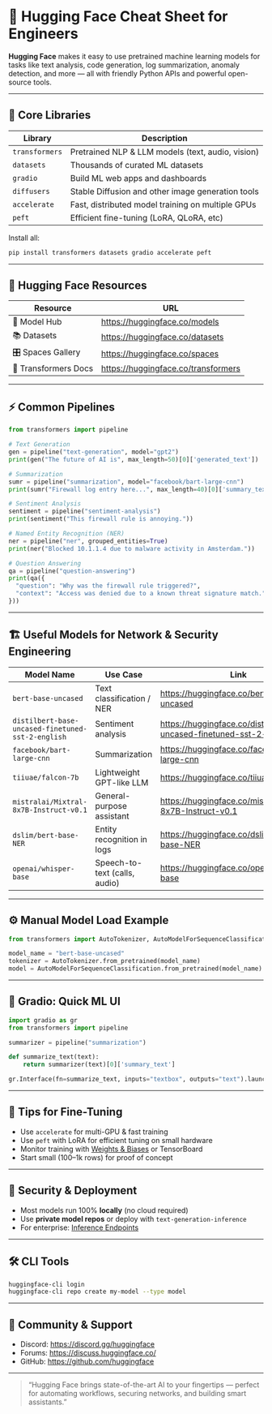 # 🤗 Hugging Face Cheat Sheet for Engineers

**Hugging Face** makes it easy to use pretrained machine learning models for tasks like text analysis, code generation, log summarization, anomaly detection, and more — all with friendly Python APIs and powerful open-source tools.

---

## 🧰 Core Libraries

| Library       | Description                                                  |
|---------------|--------------------------------------------------------------|
| `transformers`| Pretrained NLP & LLM models (text, audio, vision)            |
| `datasets`    | Thousands of curated ML datasets                             |
| `gradio`      | Build ML web apps and dashboards                             |
| `diffusers`   | Stable Diffusion and other image generation tools            |
| `accelerate`  | Fast, distributed model training on multiple GPUs            |
| `peft`        | Efficient fine-tuning (LoRA, QLoRA, etc)                     |

Install all:
```bash
pip install transformers datasets gradio accelerate peft
```

---

## 🔗 Hugging Face Resources

| Resource             | URL                                                  |
|----------------------|------------------------------------------------------|
| 🔎 Model Hub         | https://huggingface.co/models                        |
| 📚 Datasets          | https://huggingface.co/datasets                      |
| 🎛️ Spaces Gallery    | https://huggingface.co/spaces                        |
| 📖 Transformers Docs | https://huggingface.co/transformers                  |

---

## ⚡ Common Pipelines

```python
from transformers import pipeline

# Text Generation
gen = pipeline("text-generation", model="gpt2")
print(gen("The future of AI is", max_length=50)[0]['generated_text'])

# Summarization
sumr = pipeline("summarization", model="facebook/bart-large-cnn")
print(sumr("Firewall log entry here...", max_length=40)[0]['summary_text'])

# Sentiment Analysis
sentiment = pipeline("sentiment-analysis")
print(sentiment("This firewall rule is annoying."))

# Named Entity Recognition (NER)
ner = pipeline("ner", grouped_entities=True)
print(ner("Blocked 10.1.1.4 due to malware activity in Amsterdam."))

# Question Answering
qa = pipeline("question-answering")
print(qa({
  "question": "Why was the firewall rule triggered?",
  "context": "Access was denied due to a known threat signature match."
}))
```

---

## 🏗️ Useful Models for Network & Security Engineering

| Model Name                                      | Use Case                        | Link                                                   |
|------------------------------------------------|----------------------------------|--------------------------------------------------------|
| `bert-base-uncased`                            | Text classification / NER       | https://huggingface.co/bert-base-uncased              |
| `distilbert-base-uncased-finetuned-sst-2-english` | Sentiment analysis           | https://huggingface.co/distilbert-base-uncased-finetuned-sst-2-english |
| `facebook/bart-large-cnn`                      | Summarization                   | https://huggingface.co/facebook/bart-large-cnn        |
| `tiiuae/falcon-7b`                              | Lightweight GPT-like LLM        | https://huggingface.co/tiiuae/falcon-7b               |
| `mistralai/Mixtral-8x7B-Instruct-v0.1`          | General-purpose assistant       | https://huggingface.co/mistralai/Mixtral-8x7B-Instruct-v0.1 |
| `dslim/bert-base-NER`                          | Entity recognition in logs      | https://huggingface.co/dslim/bert-base-NER            |
| `openai/whisper-base`                          | Speech-to-text (calls, audio)   | https://huggingface.co/openai/whisper-base            |

---

## ⚙️ Manual Model Load Example

```python
from transformers import AutoTokenizer, AutoModelForSequenceClassification

model_name = "bert-base-uncased"
tokenizer = AutoTokenizer.from_pretrained(model_name)
model = AutoModelForSequenceClassification.from_pretrained(model_name)
```

---

## 🧠 Gradio: Quick ML UI

```python
import gradio as gr
from transformers import pipeline

summarizer = pipeline("summarization")

def summarize_text(text):
    return summarizer(text)[0]['summary_text']

gr.Interface(fn=summarize_text, inputs="textbox", outputs="text").launch()
```

---

## 🧪 Tips for Fine-Tuning

- Use `accelerate` for multi-GPU & fast training
- Use `peft` with LoRA for efficient tuning on small hardware
- Monitor training with [Weights & Biases](https://wandb.ai) or TensorBoard
- Start small (100–1k rows) for proof of concept

---

## 🔐 Security & Deployment

- Most models run 100% **locally** (no cloud required)
- Use **private model repos** or deploy with `text-generation-inference`
- For enterprise: [Inference Endpoints](https://huggingface.co/inference-endpoints)

---

## 🛠️ CLI Tools

```bash
huggingface-cli login
huggingface-cli repo create my-model --type model
```

---

## 💬 Community & Support

- Discord: https://discord.gg/huggingface  
- Forums: https://discuss.huggingface.co/  
- GitHub: https://github.com/huggingface  

---

> “Hugging Face brings state-of-the-art AI to your fingertips — perfect for automating workflows, securing networks, and building smart assistants.”
```